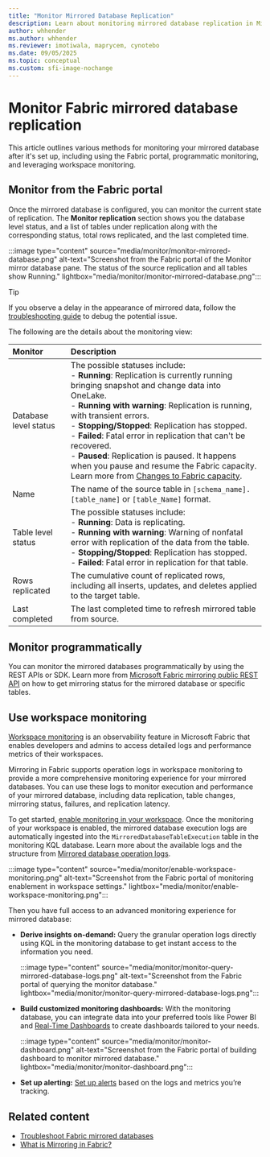 ```yaml
---
title: "Monitor Mirrored Database Replication"
description: Learn about monitoring mirrored database replication in Microsoft Fabric.
author: whhender
ms.author: whhender
ms.reviewer: imotiwala, maprycem, cynotebo
ms.date: 09/05/2025
ms.topic: conceptual
ms.custom: sfi-image-nochange
---
```

# Monitor Fabric mirrored database replication

This article outlines various methods for monitoring your mirrored database after it's set up, including using the Fabric portal, programmatic monitoring, and leveraging workspace monitoring.

## Monitor from the Fabric portal

Once the mirrored database is configured, you can monitor the current state of replication. The **Monitor replication** section shows you the database level status, and a list of tables under replication along with the corresponding status, total rows replicated, and the last completed time.

:::image type="content" source="media/monitor/monitor-mirrored-database.png" alt-text="Screenshot from the Fabric portal of the Monitor mirror database pane. The status of the source replication and all tables show Running." lightbox="media/monitor/monitor-mirrored-database.png":::

> [!TIP]
> If you observe a delay in the appearance of mirrored data, follow the [troubleshooting guide](troubleshooting.md#data-doesnt-appear-to-be-replicating) to debug the potential issue.

The following are the details about the monitoring view:

| **Monitor** | **Description** |
|:--|:--|
| Database level status | The possible statuses include:<br>- **Running**: Replication is currently running bringing snapshot and change data into OneLake.<br/>- **Running with warning**: Replication is running, with transient errors.<br/>- **Stopping/Stopped**: Replication has stopped.<br/>- **Failed**: Fatal error in replication that can't be recovered.<br/>- **Paused**: Replication is paused. It happens when you pause and resume the Fabric capacity. Learn more from [Changes to Fabric capacity](troubleshooting.md#changes-to-fabric-capacity). |
| Name | The name of the source table in `[schema_name].[table_name]` or `[table_Name]` format. |
| Table level status | The possible statuses include:<br>- **Running**: Data is replicating.<br/>- **Running with warning**: Warning of nonfatal error with replication of the data from the table.<br/>- **Stopping/Stopped**: Replication has stopped.<br/>- **Failed**: Fatal error in replication for that table. |
| Rows replicated | The cumulative count of replicated rows, including all inserts, updates, and deletes applied to the target table. |
| Last completed | The last completed time to refresh mirrored table from source. |

## Monitor programmatically

You can monitor the mirrored databases programmatically by using the REST APIs or SDK. Learn more from [Microsoft Fabric mirroring public REST API](../mirroring/mirrored-database-rest-api.md) on how to get mirroring status for the mirrored database or specific tables.

## Use workspace monitoring

[Workspace monitoring](../fundamentals/workspace-monitoring-overview.md) is an observability feature in Microsoft Fabric that enables developers and admins to access detailed logs and performance metrics of their workspaces.

Mirroring in Fabric supports operation logs in workspace monitoring to provide a more comprehensive monitoring experience for your mirrored databases. You can use these logs to monitor execution and performance of your mirrored database, including data replication, table changes, mirroring status, failures, and replication latency.

To get started, [enable monitoring in your workspace](../fundamentals/enable-workspace-monitoring.md). Once the monitoring of your workspace is enabled, the mirrored database execution logs are automatically ingested into the `MirroredDatabaseTableExecution` table in the monitoring KQL database. Learn more about the available logs and the structure from [Mirrored database operation logs](../mirroring/monitor-logs.md).

:::image type="content" source="media/monitor/enable-workspace-monitoring.png" alt-text="Screenshot from the Fabric portal of monitoring enablement in workspace settings." lightbox="media/monitor/enable-workspace-monitoring.png":::

Then you have full access to an advanced monitoring experience for mirrored database:

- **Derive insights on-demand:** Query the granular operation logs directly using KQL in the monitoring database to get instant access to the information you need.

  :::image type="content" source="media/monitor/monitor-query-mirrored-database-logs.png" alt-text="Screenshot from the Fabric portal of querying the monitor database." lightbox="media/monitor/monitor-query-mirrored-database-logs.png":::

- **Build customized monitoring dashboards:** With the monitoring database, you can integrate data into your preferred tools like Power BI and [Real-Time Dashboards](../real-time-intelligence/dashboard-real-time-create.md) to create dashboards tailored to your needs.

  :::image type="content" source="media/monitor/monitor-dashboard.png" alt-text="Screenshot from the Fabric portal of building dashboard to monitor mirrored database." lightbox="media/monitor/monitor-dashboard.png":::

- **Set up alerting:** [Set up alerts](../real-time-intelligence/user-flow-6.md) based on the logs and metrics you’re tracking.

## Related content

- [Troubleshoot Fabric mirrored databases](../mirroring/troubleshooting.md)
- [What is Mirroring in Fabric?](../mirroring/overview.md)

